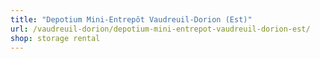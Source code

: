 ```yaml
---
title: "Depotium Mini-Entrepôt Vaudreuil-Dorion (Est)"
url: /vaudreuil-dorion/depotium-mini-entrepot-vaudreuil-dorion-est/
shop: storage rental
---
```

